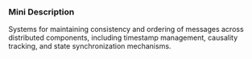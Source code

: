 ### Mini Description

Systems for maintaining consistency and ordering of messages across distributed components, including timestamp management, causality tracking, and state synchronization mechanisms.
